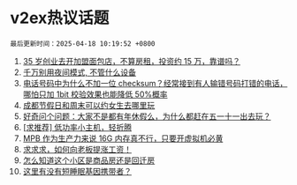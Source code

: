 # v2ex热议话题

`最后更新时间：2025-04-18 10:19:52 +0800`

1. [35 岁创业去开加盟面包店，不算房租，投资约 15 万，靠谱吗？](https://www.v2ex.com/t/1126241)
1. [千万别用夜间模式, 不管什么设备](https://www.v2ex.com/t/1126131)
1. [电话号码中为什么不加一位 checksum？经常接到有人输错号码打错的电话，哪怕只加 1bit 校验效果也能降低 50%概率](https://www.v2ex.com/t/1126194)
1. [成都节假日和周末可以约女生去哪里玩](https://www.v2ex.com/t/1126114)
1. [好奇问个问题：大家不是都有年休假么，为什么都赶在五一十一出去玩？](https://www.v2ex.com/t/1126208)
1. [[求推荐] 低功率小主机，轻折腾](https://www.v2ex.com/t/1126081)
1. [MPB 作为生产力来说 16G 内存真不行，只要开虚拟机必黄](https://www.v2ex.com/t/1126160)
1. [求求求，如何向老板提涨工资！](https://www.v2ex.com/t/1126229)
1. [怎么知道这个小区是商品房还是回迁房](https://www.v2ex.com/t/1126350)
1. [这里有没有短睡眠基因携带者？](https://www.v2ex.com/t/1126113)

